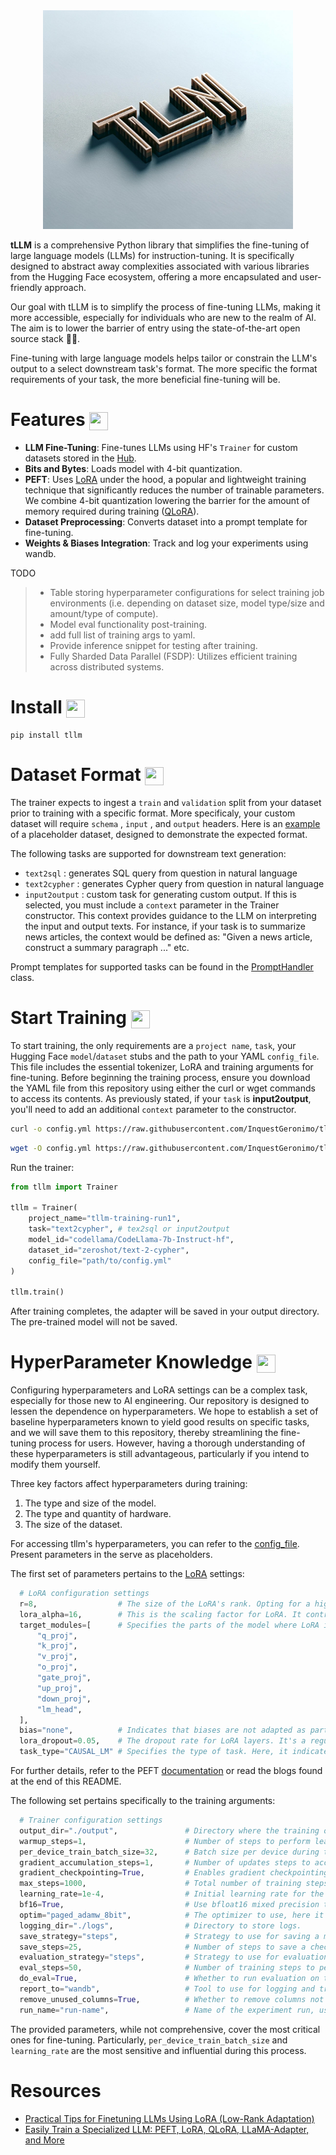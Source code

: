 <div align="center">
    <img width="400" height="350" src="/img/logo.jpg">
</div>

**tLLM** is a comprehensive Python library that simplifies the fine-tuning of large language models (LLMs) for instruction-tuning. It is specifically designed to abstract away complexities associated with various libraries from the Hugging Face ecosystem, offering a more encapsulated and user-friendly approach.

Our goal with tLLM is to simplify the process of fine-tuning LLMs, making it more accessible, especially for individuals who are new to the realm of AI. The aim is to lower the barrier of entry using the state-of-the-art open source stack 🚀🚀.

Fine-tuning with large language models helps tailor or constrain the LLM's output to a select downstream task's format. The more specific the format requirements of your task, the more beneficial fine-tuning will be.

# Features <img align="center" width="30" height="29" src="https://media.giphy.com/media/v1.Y2lkPTc5MGI3NjExOTBqaWNrcGxnaTdzMGRzNTN0bGI2d3A4YWkxajhsb2F5MW84Z2dxaCZlcD12MV9pbnRlcm5hbF9naWZfYnlfaWQmY3Q9Zw/26tOZ42Mg6pbTUPHW/giphy.gif">

- **LLM Fine-Tuning**: Fine-tunes LLMs using HF's `Trainer` for custom datasets stored in the [Hub](https://huggingface.co/datasets).
- **Bits and Bytes**: Loads model with 4-bit quantization.
- **PEFT**: Uses [LoRA](https://arxiv.org/pdf/2106.09685.pdf) under the hood, a popular and lightweight training technique that significantly reduces the number of trainable parameters. We combine 4-bit quantization lowering the barrier for the amount of memory required during training ([QLoRA](https://arxiv.org/abs/2305.14314)).
- **Dataset Preprocessing**: Converts dataset into a prompt template for fine-tuning.
- **Weights & Biases Integration**: Track and log your experiments using wandb.

TODO

> - Table storing hyperparameter configurations for select training job environments (i.e. depending on dataset size, model type/size and amount/type of compute).
> - Model eval functionality post-training.
> - add full list of training args to yaml.
> - Provide inference snippet for testing after training.
> - Fully Sharded Data Parallel (FSDP): Utilizes efficient training across distributed systems.

# Install <img align="center" width="30" height="29" src="https://media.giphy.com/media/sULKEgDMX8LcI/giphy.gif">

```
pip install tllm
```

# Dataset Format <img align="center" width="30" height="29" src="https://media.giphy.com/media/v1.Y2lkPTc5MGI3NjExbjJmZmEyZ2hsZ2Jyd3c2cDRweWt2dTFyOWJybHp0YTFvc2Q0ZGp1bCZlcD12MV9pbnRlcm5hbF9naWZfYnlfaWQmY3Q9Zw/4ZkydYFRV6CYprhvF7/giphy.gif">

The trainer expects to ingest a `train` and `validation` split from your dataset prior to training with a specific format. More specificaly, your custom dataset will require `schema` , `input` , and `output` headers. Here is an [example](https://huggingface.co/datasets/zeroshot/text-2-cypher) of a placeholder dataset, designed to demonstrate the expected format.

The following tasks are supported for downstream text generation: 

- `text2sql` : generates SQL query from question in natural language
- `text2cypher` : generates Cypher query from question in natural language
- `input2output` : custom task for generating custom output. If this is selected, you must include a `context` parameter in the Trainer constructor. This context provides guidance to the LLM on interpreting the input and output texts. For instance, if your task is to summarize news articles, the context would be defined as: "Given a news article, construct a summary paragraph ..." etc.

Prompt templates for supported tasks can be found in the [PromptHandler](https://github.com/InquestGeronimo/tllm/blob/main/tllm/utils.py) class.

# Start Training <img align="center" width="30" height="29" src="https://media.giphy.com/media/QLcCBdBemDIqpbK6jA/giphy.gif">

To start training, the only requirements are a `project name`, `task`, your Hugging Face `model`/`dataset` stubs and the path to your YAML `config_file`. This file includes the essential tokenizer, LoRA and training arguments for fine-tuning. Before beginning the training process, ensure you download the YAML file from this repository using either the curl or wget commands to access its contents. As previously stated, if your `task` is **input2output**, you'll need to add an additional `context` parameter to the constructor.

```bash
curl -o config.yml https://raw.githubusercontent.com/InquestGeronimo/tllm/main/config.yml
```

```bash
wget -O config.yml https://raw.githubusercontent.com/InquestGeronimo/tllm/main/config.yml
```

Run the trainer:

```py
from tllm import Trainer

tllm = Trainer(
    project_name="tllm-training-run1",
    task="text2cypher", # tex2sql or input2output
    model_id="codellama/CodeLlama-7b-Instruct-hf",
    dataset_id="zeroshot/text-2-cypher",
    config_file="path/to/config.yml"
)

tllm.train()
```
After training completes, the adapter will be saved in your output directory. The pre-trained model will not be saved.

# HyperParameter Knowledge <img align="center" width="30" height="29" src="https://media.giphy.com/media/v1.Y2lkPTc5MGI3NjExMXV1bWFyMWxkY3JocjE1ZDMxMWZ5OHZtejFkbHpuZXdveTV3Z3BiciZlcD12MV9pbnRlcm5hbF9naWZfYnlfaWQmY3Q9Zw/bGgsc5mWoryfgKBx1u/giphy.gif">


Configuring hyperparameters and LoRA settings can be a complex task, especially for those new to AI engineering. Our repository is designed to lessen the dependence on hyperparameters. We hope to establish a set of baseline hyperparameters known to yield good results on specific tasks, and we will save them to this repository, thereby streamlining the fine-tuning process for users. However, having a thorough understanding of these hyperparameters is still advantageous, particularly if you intend to modify them yourself.

Three key factors affect hyperparameters during training:

1. The type and size of the model.
2. The type and quantity of hardware.
3. The size of the dataset.

For accessing tllm's hyperparameters, you can refer to the [config_file](https://github.com/InquestGeronimo/tllm/blob/main/tllm/config.yml). Present parameters in the serve as placeholders.

The first set of parameters pertains to the [LoRA](https://huggingface.co/docs/peft/en/package_reference/lora) settings:

```py
  # LoRA configuration settings
  r=8,                  # The size of the LoRA's rank. Opting for a higher rank could negate the efficiency benefits of using LoRA. The higher the rank the largar the checkpoint file is.
  lora_alpha=16,        # This is the scaling factor for LoRA. It controls the magnitude of the adjustments made by LoRA.
  target_modules=[      # Specifies the parts of the model where LoRA is applied. These can be components of the transformer architecture.
      "q_proj", 
      "k_proj",
      "v_proj",
      "o_proj",
      "gate_proj",
      "up_proj", 
      "down_proj",
      "lm_head",
  ],
  bias="none",          # Indicates that biases are not adapted as part of the LoRA process.
  lora_dropout=0.05,    # The dropout rate for LoRA layers. It's a regularization technique to prevent overfitting.
  task_type="CAUSAL_LM" # Specifies the type of task. Here, it indicates the model is for causal language modeling.
```

For further details, refer to the PEFT [documentation](https://huggingface.co/docs/peft/en/package_reference/lora) or read the blogs found at the end of this README.

The following set pertains specifically to the training arguments:

```py
  # Trainer configuration settings
  output_dir="./output",               # Directory where the training outputs and model checkpoints will be written.
  warmup_steps=1,                      # Number of steps to perform learning rate warmup.
  per_device_train_batch_size=32,      # Batch size per device during training.
  gradient_accumulation_steps=1,       # Number of updates steps to accumulate before performing a backward/update pass.
  gradient_checkpointing=True,         # Enables gradient checkpointing to save memory at the expense of slower backward pass.
  max_steps=1000,                      # Total number of training steps to perform.
  learning_rate=1e-4,                  # Initial learning rate for the optimizer.
  bf16=True,                           # Use bfloat16 mixed precision training instead of the default fp32.
  optim="paged_adamw_8bit",            # The optimizer to use, here it's a variant of AdamW optimized for 8-bit computing.
  logging_dir="./logs",                # Directory to store logs.
  save_strategy="steps",               # Strategy to use for saving a model checkpoint ('steps' means saving at every specified number of steps).
  save_steps=25,                       # Number of steps to save a checkpoint after.
  evaluation_strategy="steps",         # Strategy to use for evaluation ('steps' means evaluating at every specified number of steps).
  eval_steps=50,                       # Number of training steps to perform evaluation after.
  do_eval=True,                        # Whether to run evaluation on the validation set.
  report_to="wandb",                   # Tool to use for logging and tracking (Weights & Biases in this case).
  remove_unused_columns=True,          # Whether to remove columns not used by the model when using a dataset.
  run_name="run-name",                 # Name of the experiment run, usually containing the project name and timestamp.
```
The provided parameters, while not comprehensive, cover the most critical ones for fine-tuning. Particularly, `per_device_train_batch_size` and `learning_rate` are the most sensitive and influential during this process.

# Resources

- [Practical Tips for Finetuning LLMs Using LoRA (Low-Rank Adaptation)](https://magazine.sebastianraschka.com/p/practical-tips-for-finetuning-llms?utm_source=substack&utm_campaign=post_embed&utm_medium=web)
- [Easily Train a Specialized LLM: PEFT, LoRA, QLoRA, LLaMA-Adapter, and More](https://cameronrwolfe.substack.com/p/easily-train-a-specialized-llm-peft#:~:text=LoRA%20leaves%20the%20pretrained%20layers,of%20the%20model%3B%20see%20below.&text=Rank%20decomposition%20matrix.,the%20dimensionality%20of%20the%20input.)